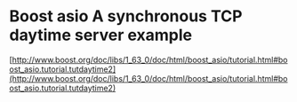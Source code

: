 # Boost asio A synchronous TCP daytime server example
[http://www.boost.org/doc/libs/1_63_0/doc/html/boost_asio/tutorial.html#boost_asio.tutorial.tutdaytime2](http://www.boost.org/doc/libs/1_63_0/doc/html/boost_asio/tutorial.html#boost_asio.tutorial.tutdaytime2)